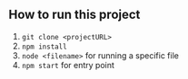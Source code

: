 ## How to run this project

1. `git clone <projectURL>`
2. `npm install`
3. `node <filename>` for running a specific file
4. `npm start` for entry point

